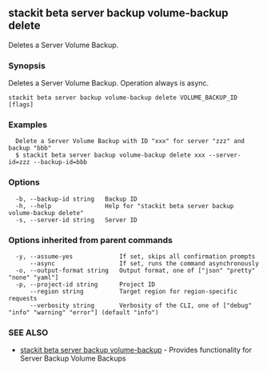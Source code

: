 ## stackit beta server backup volume-backup delete

Deletes a Server Volume Backup.

### Synopsis

Deletes a Server Volume Backup. Operation always is async.

```
stackit beta server backup volume-backup delete VOLUME_BACKUP_ID [flags]
```

### Examples

```
  Delete a Server Volume Backup with ID "xxx" for server "zzz" and backup "bbb"
  $ stackit beta server backup volume-backup delete xxx --server-id=zzz --backup-id=bbb
```

### Options

```
  -b, --backup-id string   Backup ID
  -h, --help               Help for "stackit beta server backup volume-backup delete"
  -s, --server-id string   Server ID
```

### Options inherited from parent commands

```
  -y, --assume-yes             If set, skips all confirmation prompts
      --async                  If set, runs the command asynchronously
  -o, --output-format string   Output format, one of ["json" "pretty" "none" "yaml"]
  -p, --project-id string      Project ID
      --region string          Target region for region-specific requests
      --verbosity string       Verbosity of the CLI, one of ["debug" "info" "warning" "error"] (default "info")
```

### SEE ALSO

* [stackit beta server backup volume-backup](./stackit_beta_server_backup_volume-backup.md)	 - Provides functionality for Server Backup Volume Backups

